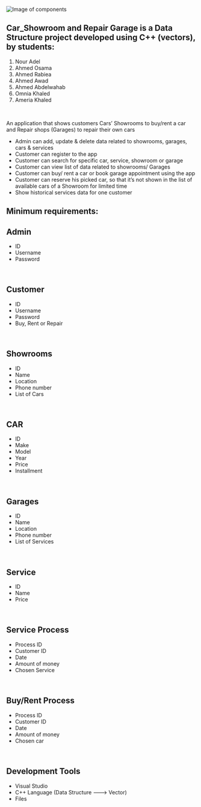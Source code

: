 ![Image of components](https://github.com/nour3adel/Car_Showroom-Repair-Garage/blob/main/screenshots/Screenshot%20(29).png)
## Car_Showroom and Repair Garage is a Data Structure  project developed using C++ (vectors), by students:
1. Nour Adel
2. Ahmed Osama
3. Ahmed Rabiea
4. Ahmed Awad
5. Ahmed Abdelwahab
6. Omnia Khaled
7. Ameria Khaled


<br>


 An application that shows customers Cars’ Showrooms to buy/rent a car and Repair shops (Garages) to repair their own cars


- Admin can add, update & delete data related to showrooms, garages, cars & services
- Customer can register to the app
- Customer can search for specific car, service, showroom or garage
- Customer can view list of data related to showrooms/ Garages
- Customer can buy/ rent a car or book garage appointment using the app
- Customer can reserve his picked car, so that it’s not shown in the list of available cars of a Showroom for limited time
- Show historical services data for one customer

## Minimum requirements:




## Admin

- ID
- Username
- Password

<br>

## Customer
- ID
- Username
- Password
- Buy, Rent or Repair

<br>

## Showrooms

- ID
- Name
- Location
- Phone number
- List of Cars

<br>

## CAR
- ID
- Make
- Model
- Year
- Price
- Installment

<br>

## Garages
- ID
- Name
- Location
- Phone number
- List of Services

<br>

## Service
- ID
- Name
- Price
<br>

## Service Process

- Process ID
- Customer ID
- Date
- Amount of money
- Chosen Service

<br>

## Buy/Rent Process

- Process ID
- Customer ID
- Date
- Amount of money
- Chosen car

<br>


## Development Tools

- Visual Studio
- C++ Language (Data Structure ---> Vector)
- Files

